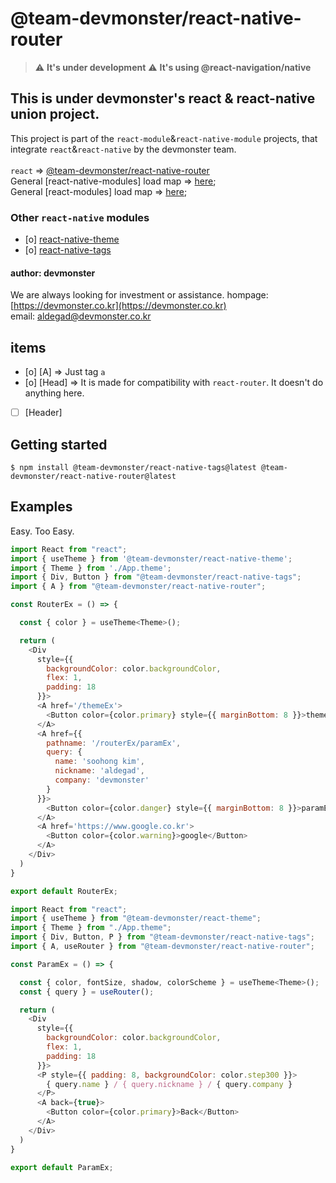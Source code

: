 # @team-devmonster/react-native-router

> :warning: **It's under development**
> :warning: **It's using @react-navigation/native**

## This is under devmonster's react & react-native union project.

This project is part of the `react-module`&`react-native-module` projects, that integrate `react`&`react-native` by the devmonster team.<br><br>
`react` => [@team-devmonster/react-native-router](https://www.npmjs.com/package/@team-devmonster/react-router)<br>
General [react-native-modules] load map => [here](https://github.com/team-devmonster/react-native-modules);<br>
General [react-modules] load map => [here](https://github.com/team-devmonster/react-modules);

### Other `react-native` modules

- [o] [react-native-theme](https://www.npmjs.com/package/@team-devmonster/react-native-theme)
- [o] [react-native-tags](https://www.npmjs.com/package/@team-devmonster/react-native-tags)

#### author: devmonster

We are always looking for investment or assistance.
hompage: [https://devmonster.co.kr](https://devmonster.co.kr)<br>
email: [aldegad@devmonster.co.kr](mailto:aldegad@devmonster.co.kr)



## items

- [o] [A] => Just tag `a`
- [o] [Head] => It is made for compatibility with `react-router`. It doesn't do anything here.
- [ ] [Header]


## Getting started

`$ npm install @team-devmonster/react-native-tags@latest @team-devmonster/react-native-router@latest`


## Examples

Easy. Too Easy.

```javascript
import React from "react";
import { useTheme } from '@team-devmonster/react-native-theme';
import { Theme } from './App.theme';
import { Div, Button } from "@team-devmonster/react-native-tags";
import { A } from "@team-devmonster/react-native-router";

const RouterEx = () => {

  const { color } = useTheme<Theme>();

  return (
    <Div
      style={{
        backgroundColor: color.backgroundColor,
        flex: 1,
        padding: 18
      }}>
      <A href='/themeEx'>
        <Button color={color.primary} style={{ marginBottom: 8 }}>themeEx</Button>
      </A>
      <A href={{
        pathname: '/routerEx/paramEx',
        query: {
          name: 'soohong kim',
          nickname: 'aldegad',
          company: 'devmonster'
        }
      }}>
        <Button color={color.danger} style={{ marginBottom: 8 }}>paramEx</Button>
      </A>
      <A href='https://www.google.co.kr'>
        <Button color={color.warning}>google</Button>
      </A>
    </Div>
  )
}

export default RouterEx;
```

```javascript
import React from "react";
import { useTheme } from "@team-devmonster/react-theme";
import { Theme } from "./App.theme";
import { Div, Button, P } from "@team-devmonster/react-native-tags";
import { A, useRouter } from "@team-devmonster/react-native-router";

const ParamEx = () => {

  const { color, fontSize, shadow, colorScheme } = useTheme<Theme>();
  const { query } = useRouter();

  return (
    <Div
      style={{
        backgroundColor: color.backgroundColor,
        flex: 1,
        padding: 18
      }}>
      <P style={{ padding: 8, backgroundColor: color.step300 }}>
        { query.name } / { query.nickname } / { query.company }
      </P>
      <A back={true}>
        <Button color={color.primary}>Back</Button>
      </A>
    </Div>
  )
}

export default ParamEx;
```